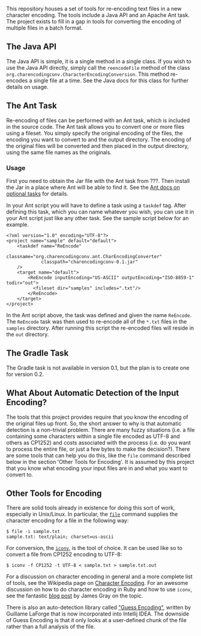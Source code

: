 This repository houses a set of tools for re-encoding text files in a 
new character encoding. The tools include a Java API and an Apache Ant 
task. The project exists to fill in a gap in tools for converting the 
encoding of multiple files in a batch format.

## The Java API
The Java API is simple, it is a single method in a single class. If 
you wish to use the Java API directly, simply call the `reencodeFile` 
method of the class `org.charencodingconv.CharacterEncodingConversion`. 
This method re-encodes a single file at a time. See the Java docs for 
this class for further details on usage.

## The Ant Task
Re-encoding of files can be performed with an Ant task, which is included 
in the source code. The Ant task allows you to convert one or more files 
using a fileset. You simply specify the original encoding of the files, 
the encoding you want to convert to and the output directory. The encoding 
of the original files will be converted and then placed in the output 
directory, using the same file names as the originals.

### Usage
First you need to obtain the Jar file with the Ant task from ???. Then 
install the Jar in a place where Ant will be able to find it. See the 
[Ant docs on optional tasks](http://ant.apache.org/manual/install.html#optionalTasks) 
for details.

In your Ant script you will have to define a task using a `taskdef` 
tag. After defining this task, which you can name whatever you wish, 
you can use it in your Ant script just like any other task. See the 
sample script below for an example.

    <?xml version="1.0" encoding="UTF-8"?>
    <project name="sample" default="default">
        <taskdef name="ReEncode" 
                 classname="org.charencodingconv.ant.CharEncodingConverter" 
                 classpath="charencodingconv-0.1.jar"
        />
        <target name="default">
            <ReEncode inputEncoding="US-ASCII" outputEncoding="ISO-8859-1" todir="out">
              <fileset dir="samples" includes=".txt"/>
            </ReEncode>
        </target>
    </project>
In the Ant script above, the task was defined and given the name `ReEncode`. 
The `ReEncode` task was then used to re-encode all of the `*.txt` files 
in the `samples` directory. After running this script the re-encoded files 
will reside in the `out` directory.

## The Gradle Task
The Gradle task is not available in version 0.1, but the plan is to create 
one for version 0.2.

## What About Automatic Detection of the Input Encoding?
The tools that this project provides require that you know the encoding of 
the original files up front. So, the short answer to why is that automatic 
detection is a non-trivial problem. There are many fuzzy situations (i.e. 
a file containing some characters within a single file encoded as UTF-8 and 
others as CP1252) and costs associated with the process (i.e. do you want 
to process the entire file, or just a few bytes to make the decision?). 
There are some tools that can help you do this, like the `file` command 
described below in the section 'Other Tools for Encoding'. It is assumed 
by this project that you know what encoding your input files are in and 
what you want to convert to.

## Other Tools for Encoding
There are solid tools already in existence for doing this sort of work, 
especially in Unix/Linux. In particular, the 
[`file`](http://linux.about.com/library/cmd/blcmdl1_file.htm) command supplies 
the character encoding for a file in the following way:

    $ file -i sample.txt
    sample.txt: text/plain; charset=us-ascii

For conversion, the [`iconv`](http://linux.about.com/library/cmd/blcmdl1_iconv.htm), 
is the tool of choice. It can be used like so to convert a file from CP1252 
encoding to UTF-8:

    $ iconv -f CP1252 -t UTF-8 < sample.txt > sample.txt.out

For a discussion on character encoding in general and a more complete 
list of tools, see the Wikipedia page on 
[Character Encoding](http://en.wikipedia.org/wiki/Character_encoding#cite_note-13). 
For an awesome discussion on how to do character encoding in Ruby and 
how to use `iconv`, see the fantastic 
[blog post](http://blog.grayproductions.net/articles/encoding_conversion_with_iconv) 
by James Gray on the topic.

There is also an auto-detection library called 
["Guess Encoding"](http://guessencoding.codehaus.org/), written by 
Guillame LaForge that is now incorporated into Intellij IDEA. The 
downside of Guess Encoding is that it only looks at a user-defined 
chunk of the file rather than a full analysis of the file. 